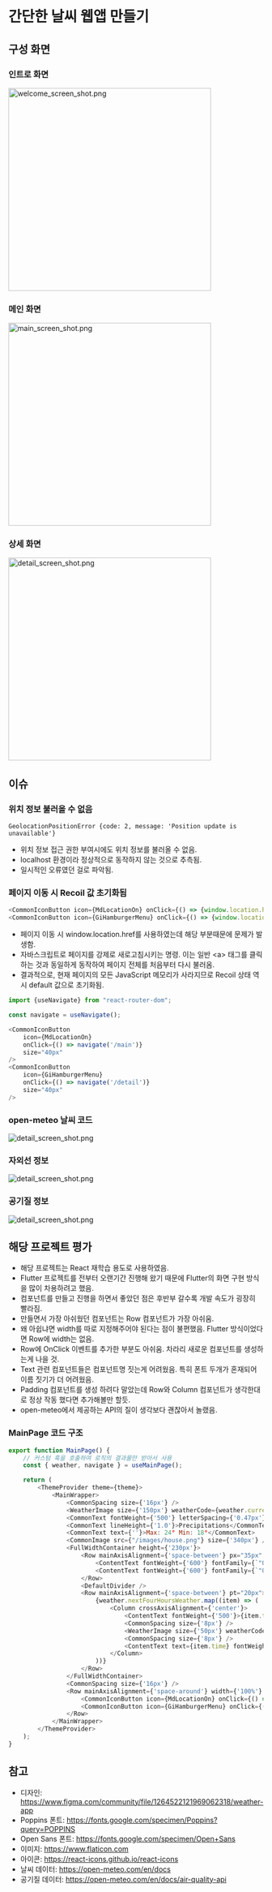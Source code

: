 # 간단한 날씨 웹앱 만들기

## 구성 화면
### 인트로 화면
<img alt="welcome_screen_shot.png" src="screenshot/welcome_screen_shot.png" width="400" />

### 메인 화면
<img alt="main_screen_shot.png" src="screenshot/main_screen_shot.png" width="400" />

### 상세 화면
<img alt="detail_screen_shot.png" src="screenshot/detail_screen_shot.png" width="400" />

## 이슈
### 위치 정보 불러올 수 없음
```text
GeolocationPositionError {code: 2, message: 'Position update is unavailable'}
```
- 위치 정보 접근 권한 부여시에도 위치 정보를 불러올 수 없음.
- localhost 환경이라 정상적으로 동작하지 않는 것으로 추측됨.
- 일시적인 오류였던 걸로 파악됨.

### 페이지 이동 시 Recoil 값 초기화됨
```javascript
<CommonIconButton icon={MdLocationOn} onClick={() => {window.location.href = '/main';}} size="40px" />
<CommonIconButton icon={GiHamburgerMenu} onClick={() => {window.location.href = '/detail';}} size="40px" />
```
- 페이지 이동 시 window.location.href를 사용하였는데 해당 부분때문에 문제가 발생함.
- 자바스크립트로 페이지를 강제로 새로고침시키는 명령. 이는 일반 \<a> 태그를 클릭하는 것과 동일하게 동작하여 페이지 전체를 처음부터 다시 불러옴.
- 결과적으로, 현재 페이지의 모든 JavaScript 메모리가 사라지므로 Recoil 상태 역시 default 값으로 초기화됨.
```javascript
import {useNavigate} from "react-router-dom";

const navigate = useNavigate();

<CommonIconButton
    icon={MdLocationOn}
    onClick={() => navigate('/main')}
    size="40px"
/>
<CommonIconButton
    icon={GiHamburgerMenu}
    onClick={() => navigate('/detail')}
    size="40px"
/>
```

### open-meteo 날씨 코드
<img alt="detail_screen_shot.png" src="screenshot/weather_code_screen_shot.png" />

### 자외선 정보
<img alt="detail_screen_shot.png" src="screenshot/uv_index_screen_shot.png" />

### 공기질 정보
<img alt="detail_screen_shot.png" src="screenshot/air_quality_index_screen_shot.png" />

## 해당 프로젝트 평가
- 해당 프로젝트는 React 재학습 용도로 사용하였음.
- Flutter 프로젝트를 전부터 오랜기간 진행해 왔기 때문에 Flutter의 화면 구현 방식을 많이 차용하려고 했음.
- 컴포넌트를 만들고 진행을 하면서 좋았던 점은 후반부 갈수록 개발 속도가 굉장히 빨라짐.
- 만들면서 가장 아쉬웠던 컴포넌트는 Row 컴포넌트가 가장 아쉬움.
- 왜 아쉽냐면 width를 따로 지정해주어야 된다는 점이 불편했음. Flutter 방식이었다면 Row에 width는 없음.
- Row에 OnClick 이벤트를 추가한 부분도 아쉬움. 차라리 새로운 컴포넌트를 생성하는게 나을 것.
- Text 관련 컴포넌트들은 컴포넌트명 짓는게 어려웠음. 특히 폰트 두개가 혼재되어 이름 짓기가 더 어려웠음.
- Padding 컴포넌트를 생성 하려다 말았는데 Row와 Column 컴포넌트가 생각한대로 정상 작동 했다면 추가해볼만 할듯.
- open-meteo에서 제공하는 API의 질이 생각보다 괜찮아서 놀랬음.

### MainPage 코드 구조
```javascript
export function MainPage() {
    // 커스텀 훅을 호출하여 로직의 결과물만 받아서 사용
    const { weather, navigate } = useMainPage();

    return (
        <ThemeProvider theme={theme}>
            <MainWrapper>
                <CommonSpacing size={'16px'} />
                <WeatherImage size={'150px'} weatherCode={weather.currentWeather.weathercode} />
                <CommonText fontWeight={'500'} letterSpacing={'0.47px'} fontSize={'64px'}>{weather.currentWeather.temperature}°C</CommonText>
                <CommonText lineHeight={'1.0'}>Precipitations</CommonText>
                <CommonText text={''}>Max: 24° Min: 18°</CommonText>
                <CommonImage src={"/images/house.png"} size={'340px'} />
                <FullWidthContainer height={'230px'}>
                    <Row mainAxisAlignment={'space-between'} px="35px" py="15px">
                        <ContentText fontWeight={'600'} fontFamily={`"Open Sans", sans-serif`}>Today</ContentText>
                        <ContentText fontWeight={'600'} fontFamily={`"Open Sans", sans-serif`}>{getFormattedToday()}</ContentText>
                    </Row>
                    <DefaultDivider />
                    <Row mainAxisAlignment={'space-between'} pt="20px">
                        {weather.nextFourHoursWeather.map((item) => (
                            <Column crossAxisAlignment={'center'}>
                                <ContentText fontWeight={'500'}>{item.temp}°C</ContentText>
                                <CommonSpacing size={'8px'} />
                                <WeatherImage size={'50px'} weatherCode={item.weathercode} />
                                <CommonSpacing size={'8px'} />
                                <ContentText text={item.time} fontWeight={'500'}>{item.time}</ContentText>
                            </Column>
                        ))}
                    </Row>
                </FullWidthContainer>
                <CommonSpacing size={'16px'} />
                <Row mainAxisAlignment={'space-around'} width={'100%'} >
                    <CommonIconButton icon={MdLocationOn} onClick={() => navigate('/main')} size="40px"/>
                    <CommonIconButton icon={GiHamburgerMenu} onClick={() => navigate('/detail')} size="40px"/>
                </Row>
            </MainWrapper>
        </ThemeProvider>
    );
}
```


## 참고
- 디자인: https://www.figma.com/community/file/1264522121969062318/weather-app
- Poppins 폰트: https://fonts.google.com/specimen/Poppins?query=POPPINS
- Open Sans 폰트: https://fonts.google.com/specimen/Open+Sans
- 이미지: https://www.flaticon.com
- 아이콘: https://react-icons.github.io/react-icons
- 날씨 데이터: https://open-meteo.com/en/docs
- 공기질 데이터: https://open-meteo.com/en/docs/air-quality-api